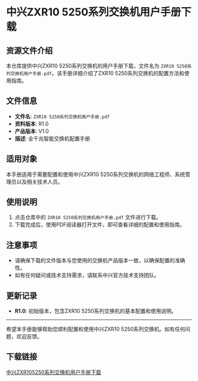 # 中兴ZXR10 5250系列交换机用户手册下载

## 资源文件介绍

本仓库提供中兴ZXR10 5250系列交换机的用户手册下载，文件名为 `ZXR10 5250系列交换机用户手册.pdf`。该手册详细介绍了ZXR10 5250系列交换机的配置方法和使用指南。

## 文件信息

- **文件名**: `ZXR10 5250系列交换机用户手册.pdf`
- **资料版本**: R1.0
- **产品版本**: V1.0
- **描述**: 全千兆智能交换机配置手册

## 适用对象

本手册适用于需要配置和使用中兴ZXR10 5250系列交换机的网络工程师、系统管理员以及相关技术人员。

## 使用说明

1. 点击仓库中的 `ZXR10 5250系列交换机用户手册.pdf` 文件进行下载。
2. 下载完成后，使用PDF阅读器打开文件，即可查看详细的配置和使用指南。

## 注意事项

- 请确保下载的文件版本与您使用的交换机产品版本一致，以确保配置的准确性。
- 如有任何疑问或技术支持需求，请联系中兴官方技术支持团队。

## 更新记录

- **R1.0**: 初始版本，包含ZXR10 5250系列交换机的基本配置和使用说明。

---

希望本手册能够帮助您顺利配置和使用中兴ZXR10 5250系列交换机。如有任何问题，欢迎反馈。

## 下载链接

[中兴ZXR105250系列交换机用户手册下载](https://pan.quark.cn/s/925b52f2cacc)